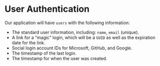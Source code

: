 # User Authentication

Our application will have `users` with the following information:

- The standard user information, including: `name`, `email` (unique).
- A link for a "magic" login, which will be a `GUID` as well as the expiration date for the link.
- Social login account IDs for Microsoft, GitHub, and Google.
- The timestamp of the last login.
- The timestamp for when the user was created.
